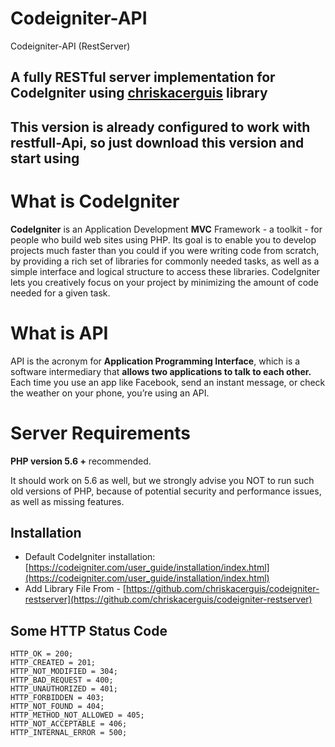 # Codeigniter-API
 Codeigniter-API (RestServer)

## A fully RESTful server implementation for CodeIgniter using [chriskacerguis](https://github.com/chriskacerguis/codeigniter-restserver) library

## This version is already configured to work with restfull-Api, so just download this version and start using

# What is CodeIgniter

**CodeIgniter** is an Application Development **MVC** Framework - a toolkit - for people who build web sites using PHP. Its goal is to enable you to develop projects much faster than you could if you were writing code from scratch, by providing a rich set of libraries for commonly needed tasks, as well as a simple interface and logical structure to access these libraries. CodeIgniter lets you creatively focus on your project by minimizing the amount of code needed for a given task.

# What is API 

API is the acronym for **Application Programming Interface**, which is a software intermediary that **allows two applications to talk to each other.** Each time you use an app like Facebook, send an instant message, or check the weather on your phone, you’re using an API.

# Server Requirements

**PHP version 5.6 +** recommended.

It should work on 5.6 as well, but we strongly advise you NOT to run such old versions of PHP, because of potential security and performance issues, as well as missing features.



## Installation

-   Default CodeIgniter installation:  [https://codeigniter.com/user_guide/installation/index.html](https://codeigniter.com/user_guide/installation/index.html)
- Add Library File From - 
[https://github.com/chriskacerguis/codeigniter-restserver](https://github.com/chriskacerguis/codeigniter-restserver)


## Some HTTP Status Code 

    HTTP_OK = 200;
    HTTP_CREATED = 201;
    HTTP_NOT_MODIFIED = 304;
    HTTP_BAD_REQUEST = 400;
    HTTP_UNAUTHORIZED = 401;
    HTTP_FORBIDDEN = 403;
    HTTP_NOT_FOUND = 404;
    HTTP_METHOD_NOT_ALLOWED = 405;
    HTTP_NOT_ACCEPTABLE = 406;
    HTTP_INTERNAL_ERROR = 500;



